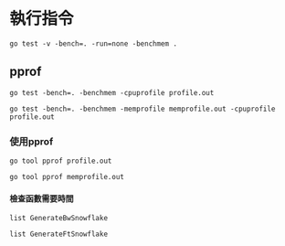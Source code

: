 # 執行指令

```
go test -v -bench=. -run=none -benchmem .
```

## pprof

```
go test -bench=. -benchmem -cpuprofile profile.out

go test -bench=. -benchmem -memprofile memprofile.out -cpuprofile profile.out
```

### 使用pprof

```
go tool pprof profile.out

go tool pprof memprofile.out
```

#### 檢查函數需要時間

```
list GenerateBwSnowflake

list GenerateFtSnowflake
```